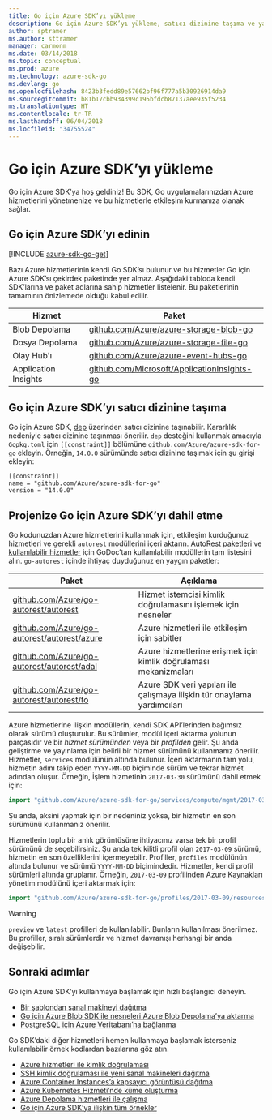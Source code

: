 ```yaml
---
title: Go için Azure SDK’yı yükleme
description: Go için Azure SDK’yı yükleme, satıcı dizinine taşıma ve yapılandırma.
author: sptramer
ms.author: sttramer
manager: carmonm
ms.date: 03/14/2018
ms.topic: conceptual
ms.prod: azure
ms.technology: azure-sdk-go
ms.devlang: go
ms.openlocfilehash: 8423b3fedd89e57662bf96f777a5b30926914da9
ms.sourcegitcommit: b81b17cbb934399c195bfdcb87137aee935f5234
ms.translationtype: HT
ms.contentlocale: tr-TR
ms.lasthandoff: 06/04/2018
ms.locfileid: "34755524"
---
```

# <a name="install-the-azure-sdk-for-go"></a>Go için Azure SDK’yı yükleme

Go için Azure SDK’ya hoş geldiniz! Bu SDK, Go uygulamalarınızdan Azure hizmetlerini yönetmenize ve bu hizmetlerle etkileşim kurmanıza olanak sağlar.

## <a name="get-the-azure-sdk-for-go"></a>Go için Azure SDK’yı edinin

[!INCLUDE [azure-sdk-go-get](includes/azure-sdk-go-get.md)]

Bazı Azure hizmetlerinin kendi Go SDK’sı bulunur ve bu hizmetler Go için Azure SDK’sı çekirdek paketinde yer almaz. Aşağıdaki tabloda kendi SDK’larına ve paket adlarına sahip hizmetler listelenir. Bu paketlerinin tamamının önizlemede olduğu kabul edilir.

| Hizmet | Paket |
|---------|---------|
| Blob Depolama | [github.com/Azure/azure-storage-blob-go](https://github.com/Azure/azure-storage-blob-go) |
| Dosya Depolama | [github.com/Azure/azure-storage-file-go](https://github.com/Azure/azure-storage-file-go) |
| Olay Hub'ı | [github.com/Azure/azure-event-hubs-go](https://github.com/Azure/azure-event-hubs-go) |
| Application Insights | [github.com/Microsoft/ApplicationInsights-go](https://github.com/Microsoft/ApplicationInsights-go) |

## <a name="vendor-the-azure-sdk-for-go"></a>Go için Azure SDK’yı satıcı dizinine taşıma

Go için Azure SDK, [dep](https://github.com/golang/dep) üzerinden satıcı dizinine taşınabilir. Kararlılık nedeniyle satıcı dizinine taşınması önerilir. `dep` desteğini kullanmak amacıyla `Gopkg.toml` için `[[constraint]]` bölümüne `github.com/Azure/azure-sdk-for-go` ekleyin. Örneğin, `14.0.0` sürümünde satıcı dizinine taşımak için şu girişi ekleyin:

```
[[constraint]]
name = "github.com/Azure/azure-sdk-for-go"
version = "14.0.0"
```

## <a name="include-the-azure-sdk-for-go-in-your-project"></a>Projenize Go için Azure SDK’yı dahil etme

Go kodunuzdan Azure hizmetlerini kullanmak için, etkileşim kurduğunuz hizmetleri ve gerekli `autorest` modüllerini içeri aktarın.
[AutoRest paketleri](https://godoc.org/github.com/Azure/go-autorest) ve [kullanılabilir hizmetler](https://godoc.org/github.com/Azure/azure-sdk-for-go) için GoDoc’tan kullanılabilir modüllerin tam listesini alın. `go-autorest` içinde ihtiyaç duyduğunuz en yaygın paketler:

| Paket | Açıklama |
|---------|-------------|
| [github.com/Azure/go-autorest/autorest][autorest] | Hizmet istemcisi kimlik doğrulamasını işlemek için nesneler |
| [github.com/Azure/go-autorest/autorest/azure][autorest/azure] | Azure hizmetleri ile etkileşim için sabitler |
| [github.com/Azure/go-autorest/autorest/adal][autorest/adal] | Azure hizmetlerine erişmek için kimlik doğrulaması mekanizmaları |
| [github.com/Azure/go-autorest/autorest/to][autorest/to] | Azure SDK veri yapıları ile çalışmaya ilişkin tür onaylama yardımcıları |

[autorest]: https://godoc.org/github.com/Azure/go-autorest/autorest
[autorest/azure]: https://godoc.org/github.com/Azure/go-autorest/autorest/azure
[autorest/adal]: https://godoc.org/github.com/Azure/go-autorest/autorest/adal
[autorest/to]: https://godoc.org/github.com/Azure/go-autorest/autorest/to

Azure hizmetlerine ilişkin modüllerin, kendi SDK API’lerinden bağımsız olarak sürümü oluşturulur. Bu sürümler, modül içeri aktarma yolunun parçasıdır ve bir _hizmet sürümünden_ veya bir _profilden_ gelir. Şu anda geliştirme ve yayınlama için belirli bir hizmet sürümünü kullanmanız önerilir. Hizmetler, `services` modülünün altında bulunur. İçeri aktarmanın tam yolu, hizmetin adını takip eden `YYYY-MM-DD` biçiminde sürüm ve tekrar hizmet adından oluşur. Örneğin, İşlem hizmetinin `2017-03-30` sürümünü dahil etmek için:

```go
import "github.com/Azure/azure-sdk-for-go/services/compute/mgmt/2017-03-30/compute"
```

Şu anda, aksini yapmak için bir nedeniniz yoksa, bir hizmetin en son sürümünü kullanmanız önerilir.

Hizmetlerin toplu bir anlık görüntüsüne ihtiyacınız varsa tek bir profil sürümünü de seçebilirsiniz. Şu anda tek kilitli profil olan `2017-03-09` sürümü, hizmetin en son özelliklerini içermeyebilir. Profiller, `profiles` modülünün altında bulunur ve sürümü `YYYY-MM-DD` biçimindedir. Hizmetler, kendi profil sürümleri altında gruplanır. Örneğin, `2017-03-09` profilinden Azure Kaynakları yönetim modülünü içeri aktarmak için:

```go
import "github.com/Azure/azure-sdk-for-go/profiles/2017-03-09/resources/mgmt/resources"
```

> [!WARNING]
> `preview` ve `latest` profilleri de kullanılabilir. Bunların kullanılması önerilmez. Bu profiller, sıralı sürümlerdir ve hizmet davranışı herhangi bir anda değişebilir.

## <a name="next-steps"></a>Sonraki adımlar

Go için Azure SDK’yı kullanmaya başlamak için hızlı başlangıcı deneyin.

* [Bir şablondan sanal makineyi dağıtma](azure-sdk-go-qs-vm.md)
* [Go için Azure Blob SDK ile nesneleri Azure Blob Depolama’ya aktarma](/azure/storage/blobs/storage-quickstart-blobs-go?toc=%2fgo%2fazure%2ftoc.json)
* [PostgreSQL için Azure Veritabanı’na bağlanma](/azure/postgresql/connect-go?toc=%2fgo%2fazure%2ftoc.json)

Go SDK’daki diğer hizmetleri hemen kullanmaya başlamak isterseniz kullanılabilir örnek kodlardan bazılarına göz atın.

* [Azure hizmetleri ile kimlik doğrulaması](https://github.com/Azure-Samples/azure-sdk-for-go-samples/tree/master/iam)
* [SSH kimlik doğrulaması ile yeni sanal makineleri dağıtma](https://github.com/Azure-Samples/azure-sdk-for-go-samples/tree/master/compute)
* [Azure Container Instances’a kapsayıcı görüntüsü dağıtma](https://github.com/Azure-Samples/azure-sdk-for-go-samples/tree/master/containerinstance)
* [Azure Kubernetes Hizmeti’nde küme oluşturma](https://github.com/Azure-Samples/azure-sdk-for-go-samples/tree/master/containerservice)
* [Azure Depolama hizmetleri ile çalışma](https://github.com/Azure-Samples/azure-sdk-for-go-samples/tree/master/storage)
* [Go için Azure SDK’ya ilişkin tüm örnekler](https://github.com/azure-samples/azure-sdk-for-go-samples)
